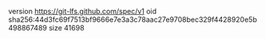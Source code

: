 version https://git-lfs.github.com/spec/v1
oid sha256:44d3fc69f7513bf9666e7e3a3c78aac27e9708bec329f4428920e5b498867489
size 41698
